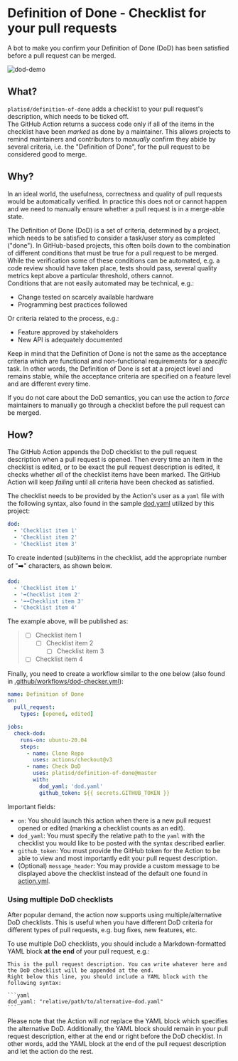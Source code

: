 # Definition of Done - Checklist for your pull requests
A bot to make you confirm your Definition of Done (DoD) has been satisfied before a pull request can be merged.

![dod-demo](https://i.imgur.com/EVx32jz.png)

## What?

`platisd/definition-of-done` adds a checklist to your pull request's description, which needs to be ticked off.<br>
The GitHub Action returns a success code only if all of the items in the checklist have been *marked* as done
by a maintainer.
This allows projects to remind maintainers and contributors to _manually_ confirm they abide by several criteria,
i.e. the "Definition of Done", for the pull request to be considered good to merge.

## Why?

In an ideal world, the usefulness, correctness and quality of pull requests would be automatically verified.
In practice this does not or cannot happen and we need to manually ensure whether a pull request is in a merge-able
state.

The Definition of Done (DoD) is a set of criteria, determined by a project, which needs to be satisfied to consider
a task/user story as completed ("done"). In GitHub-based projects, this often boils down to the combination of
different conditions that must be true for a pull request to be merged.<br>
While the verification some of these conditions can be automated, e.g. a code review should have taken place,
tests should pass, several quality metrics kept above a particular threshold, others cannot.<br>
Conditions that are not easily automated may be technical, e.g.:
- Change tested on scarcely available hardware
- Programming best practices followed

Or criteria related to the process, e.g.:
- Feature approved by stakeholders
- New API is adequately documented

Keep in mind that the Definition of Done is not the same as the acceptance criteria which are functional
and non-functional requirements for a *specific* task. In other words, the Definition of Done is set at a project
level and remains stable, while the acceptance criteria are specified on a feature level and are different every time.

If you do not care about the DoD semantics, you can use the action to *force* maintainers to manually go through a checklist before the pull request can be merged.

## How?

The GitHub Action appends the DoD checklist to the pull request description when a pull request is opened.
Then every time an item in the checklist is edited, or to be exact the pull request description is edited,
it checks whether _all_ of the checklist items have been marked.
The GitHub Action will keep *failing* until all criteria have been checked as satisfied.<br>

The checklist needs to be provided by the Action's user as a `yaml` file with the following syntax,
also found in the sample [dod.yaml](dod.yaml) utilized by this project:

```yaml
dod:
  - 'Checklist item 1'
  - 'Checklist item 2'
  - 'Checklist item 3'
```

To create indented (sub)items in the checklist, add the appropriate number of "➡️" characters,
as shown below.

```yaml
dod:
  - 'Checklist item 1'
  - '➡️Checklist item 2'
  - '➡️➡️Checklist item 3'
  - 'Checklist item 4'
```

The example above, will be published as:

> - [ ] Checklist item 1
>   - [ ] Checklist item 2
>     - [ ] Checklist item 3
>  - [ ] Checklist item 4

Finally, you need to create a workflow similar to the one below (also found in
[.github/workflows/dod-checker.yml](.github/workflows/dod-checker.yaml)):

```yaml
name: Definition of Done
on:
  pull_request:
    types: [opened, edited]

jobs:
  check-dod:
    runs-on: ubuntu-20.04
    steps:
      - name: Clone Repo
        uses: actions/checkout@v3
      - name: Check DoD
        uses: platisd/definition-of-done@master
        with:
          dod_yaml: 'dod.yaml'
          github_token: ${{ secrets.GITHUB_TOKEN }}
```

Important fields:
* `on`: You should launch this action when there is a new pull request opened or edited
(marking a checklist counts as an edit).
* `dod_yaml`: You must specify the relative path to the `yaml` with the checklist you would like to be posted
with the syntax described earlier.
* `github_token`: You must provide the GitHub token for the Action to be able to view and
most importantly edit your pull request description.
* (Optional) `message_header`: You may provide a custom message to be displayed above the checklist instead of the
default one found in [action.yml](action.yml).

### Using multiple DoD checklists

After popular demand, the action now supports using multiple/alternative DoD checklists. This is useful when you have different
DoD criteria for different types of pull requests, e.g. bug fixes, new features, etc.

To use multiple DoD checklists, you should include a Markdown-formatted YAML block **at the end** of your pull request, e.g.:

`````
This is the pull request description. You can write whatever here and the DoD checklist will be appended at the end.
Right below this line, you should include a YAML block with the following syntax:

```yaml
dod_yaml: "relative/path/to/alternative-dod.yaml"
```
`````

Please note that the Action will _not_ replace the YAML block which specifies the alternative DoD.
Additionally, the YAML block should remain in your pull request description,
either at the end or right before the DoD checklist.
In other words, add the YAML block at the end of the pull request description and let the action do the rest.
